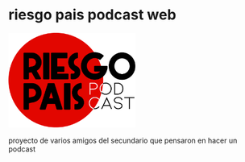 # riesgo pais podcast web
<img src="RIESGO%20PAIS%20PODCAST.com/img/riesgo%20pais%20logo%20final.png" width=50%>

proyecto de varios amigos del secundario que pensaron en hacer un podcast
